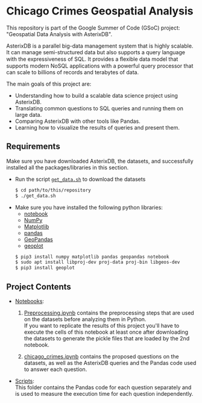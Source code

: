 # Chicago Crimes Geospatial Analysis

This repository is part of the Google Summer of Code (GSoC) project: "Geospatial Data Analysis with AsterixDB". 

AsterixDB is a parallel big-data management system that is highly scalable. It can manage semi-structured data but also supports a query language with the expressiveness of SQL. It provides a ﬂexible data model that supports modern NoSQL applications with a powerful query processor that can scale to billions of records and terabytes of data.  

The main goals of this project are:
* Understanding how to build a scalable data science project using AsterixDB.
* Translating common questions to SQL queries and running them on large data.
* Comparing AsterixDB with other tools like Pandas.
* Learning how to visualize the results of queries and present them.

## Requirements
Make sure you have downloaded AsterixDB, the datasets, and successfully installed all the packages/libraries in this section.
* Run the script [`get_data.sh`](get_data.sh) to download the datasets
    ```bash
    $ cd path/to/this/repository
    $ ./get_data.sh
    ```
* Make sure you have installed the following python libraries:  
    * [notebook](https://jupyter.org/install#jupyter-notebook)
    * [NumPy](https://numpy.org/)
    * [Matplotlib](https://matplotlib.org/)
    * [pandas](https://pandas.pydata.org/)
    * [GeoPandas](https://geopandas.org/en/stable/)
    * [geoplot](https://residentmario.github.io/geoplot/)
    ```sh
    $ pip3 install numpy matplotlib pandas geopandas notebook
    $ sudo apt install libproj-dev proj-data proj-bin libgeos-dev
    $ pip3 install geoplot
    ```

## Project Contents
* [Notebooks](./notebooks/):  
    1. [Preprocessing.ipynb](notebooks/Preprocessing.ipynb) contains the preprocessing steps that are used on the datasets before analyzing them in Python.  
    If you want to replicate the results of this project you'll have to execute the cells of this notebook at least once after downloading the datasets to generate the pickle files that are loaded by the 2nd notebook.

    2. [chicago_crimes.ipynb](notebooks/chicago_crimes.ipynb) contains the proposed questions on the datasets, as well as the AsterixDB queries and the Pandas code used to answer each question.

* [Scripts](./scripts/):  
    This folder contains the Pandas code for each question separately and is used to measure the execution time for each question independently.

